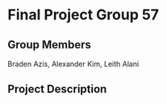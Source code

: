 # Final Project Group 57
## Group Members
Braden Azis, Alexander Kim, Leith Alani
## Project Description

